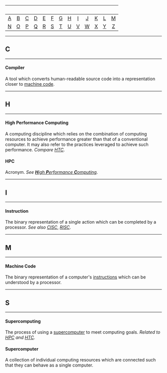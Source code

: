
| &nbsp; | &nbsp; | &nbsp; | &nbsp; | &nbsp; | &nbsp; | &nbsp; | &nbsp; | &nbsp; | &nbsp; | &nbsp; | &nbsp; | &nbsp; |
| :---: | :---: | :---: | :---: | :---: | :---: | :---: | :---: | :---: | :---: | :---: | :---: | :---: |
| [A](#A) | [B](#B) | [C](#C) | [D](#D) | [E](#E) | [F](#F) | [G](#G) | [H](#H) | [I](#I) | [J](#J) | [K](#K) | [L](#L) | [M](#M) |
| [N](#N) | [O](#O) | [P](#P) | [Q](#Q) | [R](#R) | [S](#S) | [T](#T) | [U](#U) | [V](#V) | [W](#W) | [X](#X) | [Y](#Y) | [Z](#Z) |

---
## C
---

#### Compiler
A tool which converts human-readable source code into a representation closer to [machine code](#machine-code).


---
## H
---

#### High Performance Computing
A computing discipline which relies on the combination of computing resources to achieve performance greater than that of a conventional computer. It may also refer to the practices leveraged to achieve such performance. _Compare_ [_HTC_](#htc).

#### HPC
Acronym. _See_ [_**H**igh **P**erformance **C**omputing_](#high-performance-computing).


---
## I
---

#### Instruction
The binary representation of a single action which can be completed by a processor. _See also_ [_CISC_](#cisc), [_RISC_](#risc).


---
## M
---

#### Machine Code
The binary representation of a computer's [instructions](#instruction) which can be understood by a processor.


---
## S
---

#### Supercomputing
The process of using a [supercomputer](#supercomputer) to meet computing goals. _Related to_ [_HPC_](#HPC) _and_ [_HTC_](#HTC).

#### Supercomputer
A collection of individual computing resources which are connected such that they can behave as a single computer.

